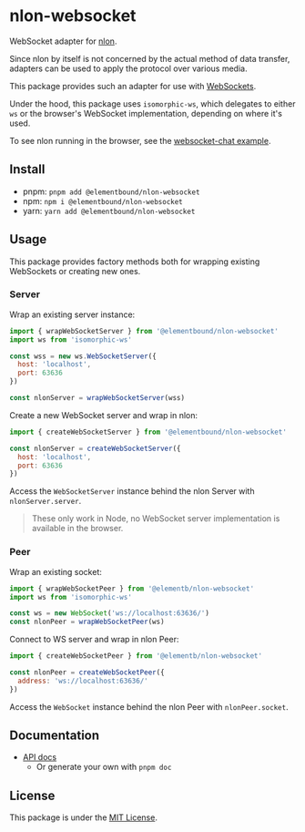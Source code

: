 # nlon-websocket

WebSocket adapter for [nlon](../../).

Since nlon by itself is not concerned by the actual method of data transfer,
adapters can be used to apply the protocol over various media.

This package provides such an adapter for use with
[WebSockets](https://developer.mozilla.org/en-US/docs/Web/API/WebSocket).

Under the hood, this package uses `isomorphic-ws`, which delegates to either
`ws` or the browser's WebSocket implementation, depending on where it's used.

To see nlon running in the browser, see the [websocket-chat
example](../../examples/websocket-chat/).

## Install

- pnpm: `pnpm add @elementbound/nlon-websocket`
- npm: `npm i @elementbound/nlon-websocket`
- yarn: `yarn add @elementbound/nlon-websocket`

## Usage

This package provides factory methods both for wrapping existing WebSockets or
creating new ones.

### Server

Wrap an existing server instance:

```js
import { wrapWebSocketServer } from '@elementbound/nlon-websocket'
import ws from 'isomorphic-ws'

const wss = new ws.WebSocketServer({
  host: 'localhost',
  port: 63636
})

const nlonServer = wrapWebSocketServer(wss)
```

Create a new WebSocket server and wrap in nlon:

```js
import { createWebSocketServer } from '@elementbound/nlon-websocket'

const nlonServer = createWebSocketServer({
  host: 'localhost',
  port: 63636
})
```

Access the `WebSocketServer` instance behind the nlon Server with
`nlonServer.server`.

> These only work in Node, no WebSocket server implementation is available in
> the browser.

### Peer

Wrap an existing socket:

```js
import { wrapWebSocketPeer } from '@elementb/nlon-websocket'
import ws from 'isomorphic-ws'

const ws = new WebSocket('ws://localhost:63636/')
const nlonPeer = wrapWebSocketPeer(ws)
```

Connect to WS server and wrap in nlon Peer:

```js
import { createWebSocketPeer } from '@elementb/nlon-websocket'

const nlonPeer = createWebSocketPeer({
  address: 'ws://localhost:63636/'
})
```

Access the `WebSocket` instance behind the nlon Peer with `nlonPeer.socket`.

## Documentation

- [API docs](https://elementbound.github.io/nlon/nlon-websocket/)
  - Or generate your own with `pnpm doc`

## License

This package is under the [MIT License](LICENSE).
